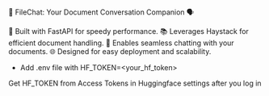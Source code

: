 📄 FileChat: Your Document Conversation Companion 🗣️

🚀 Built with FastAPI for speedy performance.
📚 Leverages Haystack for efficient document handling.
💬 Enables seamless chatting with your documents.
🌐 Designed for easy deployment and scalability.

- Add .env file with HF_TOKEN=<your_hf_token>

Get HF_TOKEN from Access Tokens in Huggingface settings after you log in



